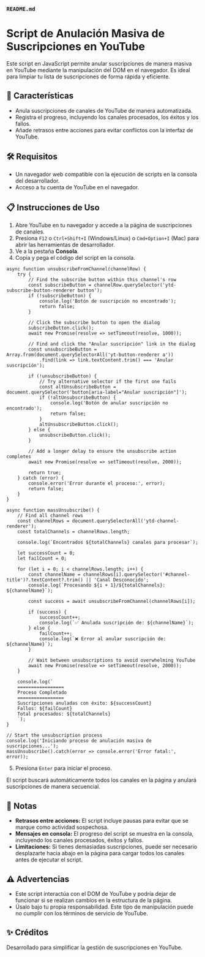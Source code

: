 ### `README.md`

# Script de Anulación Masiva de Suscripciones en YouTube

Este script en JavaScript permite anular suscripciones de manera masiva en YouTube mediante la manipulación del DOM en el navegador. Es ideal para limpiar tu lista de suscripciones de forma rápida y eficiente.

## 🚀 Características

- Anula suscripciones de canales de YouTube de manera automatizada.
- Registra el progreso, incluyendo los canales procesados, los éxitos y los fallos.
- Añade retrasos entre acciones para evitar conflictos con la interfaz de YouTube.

## 🛠 Requisitos

- Un navegador web compatible con la ejecución de scripts en la consola del desarrollador.
- Acceso a tu cuenta de YouTube en el navegador.

## 📋 Instrucciones de Uso

1. Abre YouTube en tu navegador y accede a la página de suscripciones de canales.
2. Presiona `F12` o `Ctrl+Shift+I` (Windows/Linux) o `Cmd+Option+I` (Mac) para abrir las herramientas de desarrollador.
3. Ve a la pestaña **Consola**.
4. Copia y pega el código del script en la consola.
```
async function unsubscribeFromChannel(channelRow) {
    try {
        // Find the subscribe button within this channel's row
        const subscribeButton = channelRow.querySelector('ytd-subscribe-button-renderer button');
        if (!subscribeButton) {
            console.log('Botón de suscripción no encontrado');
            return false;
        }

        // Click the subscribe button to open the dialog
        subscribeButton.click();
        await new Promise(resolve => setTimeout(resolve, 1000));

        // Find and click the "Anular suscripción" link in the dialog
        const unsubscribeButton = Array.from(document.querySelectorAll('yt-button-renderer a'))
            .find(link => link.textContent.trim() === 'Anular suscripción');
        
        if (!unsubscribeButton) {
            // Try alternative selector if the first one fails
            const altUnsubscribeButton = document.querySelector('button[aria-label="Anular suscripción"]');
            if (!altUnsubscribeButton) {
                console.log('Botón de anular suscripción no encontrado');
                return false;
            }
            altUnsubscribeButton.click();
        } else {
            unsubscribeButton.click();
        }

        // Add a longer delay to ensure the unsubscribe action completes
        await new Promise(resolve => setTimeout(resolve, 2000));
        
        return true;
    } catch (error) {
        console.error('Error durante el proceso:', error);
        return false;
    }
}

async function massUnsubscribe() {
    // Find all channel rows
    const channelRows = document.querySelectorAll('ytd-channel-renderer');
    const totalChannels = channelRows.length;
    
    console.log(`Encontrados ${totalChannels} canales para procesar`);
    
    let successCount = 0;
    let failCount = 0;

    for (let i = 0; i < channelRows.length; i++) {
        const channelName = channelRows[i].querySelector('#channel-title')?.textContent?.trim() || 'Canal Desconocido';
        console.log(`Procesando ${i + 1}/${totalChannels}: ${channelName}`);
        
        const success = await unsubscribeFromChannel(channelRows[i]);
        
        if (success) {
            successCount++;
            console.log(`✅ Anulada suscripción de: ${channelName}`);
        } else {
            failCount++;
            console.log(`❌ Error al anular suscripción de: ${channelName}`);
        }
        
        // Wait between unsubscriptions to avoid overwhelming YouTube
        await new Promise(resolve => setTimeout(resolve, 2000));
    }
    
    console.log(`
    =================
    Proceso Completado
    =================
    Suscripciones anuladas con éxito: ${successCount}
    Fallos: ${failCount}
    Total procesados: ${totalChannels}
    `);
}

// Start the unsubscription process
console.log('Iniciando proceso de anulación masiva de suscripciones...');
massUnsubscribe().catch(error => console.error('Error fatal:', error));
```
5. Presiona `Enter` para iniciar el proceso.

El script buscará automáticamente todos los canales en la página y anulará suscripciones de manera secuencial.

## 📌 Notas

- **Retrasos entre acciones:** El script incluye pausas para evitar que se marque como actividad sospechosa.
- **Mensajes en consola:** El progreso del script se muestra en la consola, incluyendo los canales procesados, éxitos y fallos.
- **Limitaciones:** Si tienes demasiadas suscripciones, puede ser necesario desplazarte hacia abajo en la página para cargar todos los canales antes de ejecutar el script.

## ⚠️ Advertencias

- Este script interactúa con el DOM de YouTube y podría dejar de funcionar si se realizan cambios en la estructura de la página.
- Úsalo bajo tu propia responsabilidad. Este tipo de manipulación puede no cumplir con los términos de servicio de YouTube.

## ✨ Créditos

Desarrollado para simplificar la gestión de suscripciones en YouTube.